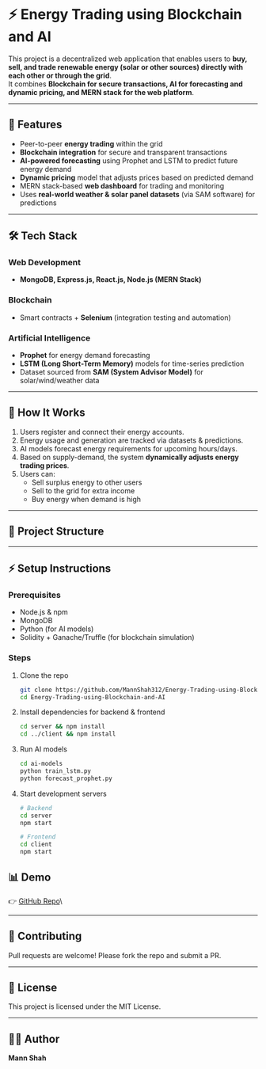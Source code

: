 # ⚡ Energy Trading using Blockchain and AI

This project is a decentralized web application that enables users to **buy, sell, and trade renewable energy (solar or other sources) directly with each other or through the grid**.  
It combines **Blockchain for secure transactions, AI for forecasting and dynamic pricing, and MERN stack for the web platform**.

---

## 🌟 Features
- Peer-to-peer **energy trading** within the grid
- **Blockchain integration** for secure and transparent transactions
- **AI-powered forecasting** using Prophet and LSTM to predict future energy demand
- **Dynamic pricing** model that adjusts prices based on predicted demand
- MERN stack-based **web dashboard** for trading and monitoring
- Uses **real-world weather & solar panel datasets** (via SAM software) for predictions

---

## 🛠 Tech Stack
### Web Development
- **MongoDB, Express.js, React.js, Node.js (MERN Stack)**

### Blockchain
- Smart contracts + **Selenium** (integration testing and automation)

### Artificial Intelligence
- **Prophet** for energy demand forecasting
- **LSTM (Long Short-Term Memory)** models for time-series prediction
- Dataset sourced from **SAM (System Advisor Model)** for solar/wind/weather data

---

## 🚀 How It Works
1. Users register and connect their energy accounts.
2. Energy usage and generation are tracked via datasets & predictions.
3. AI models forecast energy requirements for upcoming hours/days.
4. Based on supply-demand, the system **dynamically adjusts energy trading prices**.
5. Users can:
   - Sell surplus energy to other users
   - Sell to the grid for extra income
   - Buy energy when demand is high

---

## 📂 Project Structure

---

## ⚡ Setup Instructions
### Prerequisites
- Node.js & npm
- MongoDB
- Python (for AI models)
- Solidity + Ganache/Truffle (for blockchain simulation)

### Steps
1. Clone the repo  
   ```bash
   git clone https://github.com/MannShah312/Energy-Trading-using-Blockchain-and-AI.git
   cd Energy-Trading-using-Blockchain-and-AI
   ```

2. Install dependencies for backend & frontend
    ```bash
    cd server && npm install
    cd ../client && npm install
    ```

3. Run AI models
    ```bash
    cd ai-models
    python train_lstm.py
    python forecast_prophet.py
    ```

4. Start development servers
     ```bash
     # Backend
    cd server
    npm start
    
    # Frontend
    cd client
    npm start
    ```
📊 Demo
-------

👉 [GitHub Repo](https://github.com/MannShah312/Energy-Trading-using-Blockchain-and-AI)\

* * * * *

🤝 Contributing
---------------

Pull requests are welcome! Please fork the repo and submit a PR.

* * * * *

📜 License
----------

This project is licensed under the MIT License.

* * * * *

👨‍💻 Author
------------

**Mann Shah**
